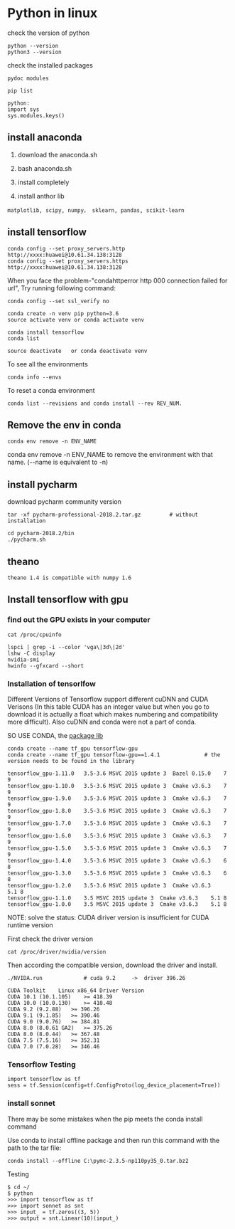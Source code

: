 # Python in linux

check the version of python
```
python --version
python3 --version
```

check the installed packages
```
pydoc modules
```
```
pip list
```
```
python:
import sys
sys.modules.keys()
```

## install anaconda

1. download the anaconda.sh

2. bash anaconda.sh

3. install completely

4. install anthor lib
```
matplotlib, scipy, numpy， sklearn, pandas, scikit-learn
```






## install tensorflow
```
conda config --set proxy_servers.http http://xxxx:huawei@10.61.34.138:3128
conda config --set proxy_servers.https http://xxxx:huawei@10.61.34.138:3128
```
When you face the problem-"condahttperror http 000 connection failed for url", Try running following command: 
```
conda config --set ssl_verify no
```


```
conda create -n venv pip python=3.6
source activate venv or conda activate venv

conda install tensorflow
conda list

source deactivate   or conda deactivate venv
```
To see all the environments
```
conda info --envs
```
To reset a conda environment
```
conda list --revisions and conda install --rev REV_NUM.
```

## Remove the env in conda
```
conda env remove -n ENV_NAME
```
conda env remove -n ENV_NAME
to remove the environment with that name. (--name is equivalent to -n)

## install pycharm
download pycharm community version
```
tar -xf pycharm-professional-2018.2.tar.gz         # without installation
```
```
cd pycharm-2018.2/bin
./pycharm.sh
```
## theano
```
theano 1.4 is compatible with numpy 1.6
```

## Install tensorflow with gpu

### find out the GPU exists in your computer
```
cat /proc/cpuinfo
```
```
lspci | grep -i --color 'vga\|3d\|2d'
lshw -C display
nvidia-smi
hwinfo --gfxcard --short
```
### Installation of tensorlfow

Different Versions of Tensorflow support different cuDNN and CUDA Verisons 
(In this table CUDA has an integer value but when you go to download it is actually a float which makes numbering and compatibility more difficult). 
Also cuDNN and conda were not a part of conda.

SO USE CONDA, the [package lib](https://repo.anaconda.com/pkgs/main/linux-64/)
```
conda create --name tf_gpu tensorflow-gpu 
conda create --name tf_gpu tensorflow-gpu==1.4.1              # the version needs to be found in the library
```
```
tensorflow_gpu-1.11.0	3.5-3.6	MSVC 2015 update 3	Bazel 0.15.0	7	9
tensorflow_gpu-1.10.0	3.5-3.6	MSVC 2015 update 3	Cmake v3.6.3	7	9
tensorflow_gpu-1.9.0	3.5-3.6	MSVC 2015 update 3	Cmake v3.6.3	7	9
tensorflow_gpu-1.8.0	3.5-3.6	MSVC 2015 update 3	Cmake v3.6.3	7	9
tensorflow_gpu-1.7.0	3.5-3.6	MSVC 2015 update 3	Cmake v3.6.3	7	9
tensorflow_gpu-1.6.0	3.5-3.6	MSVC 2015 update 3	Cmake v3.6.3	7	9
tensorflow_gpu-1.5.0	3.5-3.6	MSVC 2015 update 3	Cmake v3.6.3	7	9
tensorflow_gpu-1.4.0	3.5-3.6	MSVC 2015 update 3	Cmake v3.6.3	6	8
tensorflow_gpu-1.3.0	3.5-3.6	MSVC 2015 update 3	Cmake v3.6.3	6	8
tensorflow_gpu-1.2.0	3.5-3.6	MSVC 2015 update 3	Cmake v3.6.3	5.1	8
tensorflow_gpu-1.1.0	3.5	MSVC 2015 update 3	Cmake v3.6.3	5.1	8
tensorflow_gpu-1.0.0	3.5	MSVC 2015 update 3	Cmake v3.6.3	5.1	8
```

NOTE: solve the status: CUDA diriver version is insufficient for CUDA runtime version

First check the driver version
```
cat /proc/driver/nvidia/version
```
Then according the compatible version, download the driver and install.
```
./NVIDA.run             # cuda 9.2     ->  driver 396.26
```
```
CUDA Toolkit	Linux x86_64 Driver Version
CUDA 10.1 (10.1.105)	>= 418.39
CUDA 10.0 (10.0.130)	>= 410.48
CUDA 9.2 (9.2.88)	>= 396.26
CUDA 9.1 (9.1.85)	>= 390.46
CUDA 9.0 (9.0.76)	>= 384.81
CUDA 8.0 (8.0.61 GA2)	>= 375.26
CUDA 8.0 (8.0.44)	>= 367.48
CUDA 7.5 (7.5.16)	>= 352.31
CUDA 7.0 (7.0.28)	>= 346.46
```

### Tensorflow Testing
```
import tensorflow as tf
sess = tf.Session(config=tf.ConfigProto(log_device_placement=True))
```

### install sonnet
There may be some mistakes when the pip meets the conda install command

Use conda to install offline package and then run this command with the path to the tar file:
```
conda install --offline C:\pymc-2.3.5-np110py35_0.tar.bz2
```

Testing
```
$ cd ~/
$ python
>>> import tensorflow as tf
>>> import sonnet as snt
>>> input_ = tf.zeros((3, 5))
>>> output = snt.Linear(10)(input_)
```




